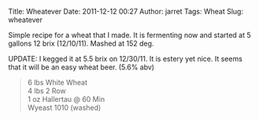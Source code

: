 Title: Wheatever
Date: 2011-12-12 00:27
Author: jarret
Tags: Wheat
Slug: wheatever

Simple recipe for a wheat that I made. It is fermenting now and started
at 5 gallons 12 brix (12/10/11). Mashed at 152 deg.


UPDATE: I kegged it at 5.5 brix on 12/30/11. It is estery yet nice. It
seems that it will be an easy wheat beer. (5.6% abv)


> 6 lbs White Wheat  
>  4 lbs 2 Row  
>  1 oz Hallertau @ 60 Min  
>  Wyeast 1010 (washed)
